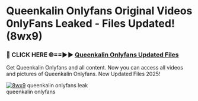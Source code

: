 # Queenkalin Onlyfans Original Videos 0nlyFans Leaked - Files Updated! (8wx9)

<h3>🔴 CLICK HERE 🌐==►► <a href="https://tinyurl.com/2jnfzry5" rel="nofollow">Queenkalin Onlyfans Updated Files</a></h3>

Get Queenkalin Onlyfans and all content. Now you can access all videos and pictures of Queenkalin Onlyfans. New Updated Files 2025!

[![8wx9](https://i.imgur.com/GyGTBgg.gif)](https://tinyurl.com/2jnfzry5)
queenkalin onlyfans leak<br>
queenkalin onlyfans